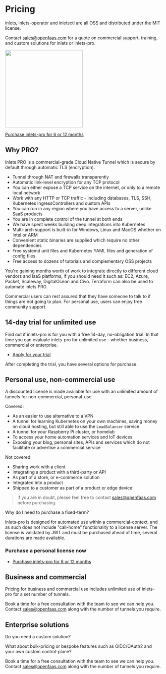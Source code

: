 # Pricing

inlets, inlets-operator and inletsctl are all OSS and distributed under the MIT license.

Contact [sales@openfaas.com](mailto:sales@openfaas.com) for a quote on commercial support, training, and custom solutions for inlets or inlets-pro.

<img src="../images/inlets-pro-purple.png" width="250px">

[Purchase inlets-pro for 6 or 12 months](https://store.openfaas.com/collections/software-licenses)

## Why PRO?

Inlets PRO is a commercial-grade Cloud Native Tunnel which is secure by default through automatic TLS (encryption).

* Tunnel through NAT and firewalls transparently
* Automatic link-level encryption for any TCP protocol
* You can either expose a TCP service on the internet, or only to a remote local network 
* Work with any HTTP or TCP traffic - including databases, TLS, SSH, Kubernetes IngressControllers and custom APIs
* You can run in any region where you have access to a server, unlike SaaS products
* You are in complete control of the tunnel at both ends
* We have spent weeks building deep integrations into Kubernetes
* Multi-arch support is built-in for Windows, Linux and MacOS whether on Intel or ARM
* Convenient static binaries are supplied which require no other dependencies
* Free systemd unit files and Kubernetes YAML files and generation of config files
* Free access to dozens of tutorials and complementary OSS projects

You're gaining months worth of work to integrate directly to different cloud vendors and IaaS platforms, if you should need it such as: EC2, Azure, Packet, Scaleway, DigitalOcean and Civo. Terraform can also be used to automate inlets PRO.

Commercial users can rest assured that they have someone to talk to if things are not going to plan. For personal use, users can enjoy free community support.

## 14-day trial for unlimited use

Find out if inlets-pro is for you with a free 14-day, no-obligation trial. In that time you can evaluate inlets-pro for unlimited use - whether business, commercial or enterprise.

* [Apply for your trial](https://docs.google.com/forms/d/e/1FAIpQLScfNQr1o_Ctu_6vbMoTJ0xwZKZ3Hszu9C-8GJGWw1Fnebzz-g/viewform)

After completing the trial, you have several options for purchase.

## Personal use, non-commercial use

A discounted license is made available for use with an unlimited amount of tunnels for non-commercial, personal-use.

Covered:

* As an easier to use alternative to a VPN
* A tunnel for learning Kubernetes on your own machines, saving money on cloud hosting, but still able to use the `LoadBalancer` service
* A tunnel for your Raspberry Pi cluster, or homelab
* To access your home automation services and IoT devices
* Exposing your blog, personal sites, APIs and services which do not facilitate or advertise a commercial service

Not covered:

* Sharing work with a client
* Integrating a product with a third-party or API
* As part of a store, or e-commerce solution
* Integrated into a product
* Shipped to a customer as part of a product or edge device

> If you are in doubt, please feel free to contact [sales@openfaas.com](mailto:sales@openfaas.com) before purchasing.

Why do I need to purchase a fixed-term?

inlets-pro is designed for automated use within a commercial-context, and as such does not include "call-home" functionality to a license server. The license is validated by JWT and must be purchased ahead of time, several durations are made available.

### Purchase a personal license now

* [Purchase inlets-pro for 6 or 12 months](https://store.openfaas.com/collections/software-licenses)

## Business and commercial

Pricing for business and commercial use includes unlimited use of inlets-pro for a set number of tunnels.

Book a time for a free consultation with the team to see we can help you. Contact [sales@openfaas.com](mailto:sales@openfaas.com) along with the number of tunnels you require.

## Enterprise solutions

Do you need a custom solution?

What about bulk-pricing or bespoke features such as OIDC/OAuth2 and your own custom control-plane?

Book a time for a free consultation with the team to see we can help you. Contact [sales@openfaas.com](mailto:sales@openfaas.com) along with the number of tunnels you require.
